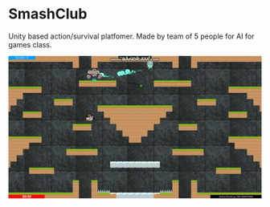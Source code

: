 # SmashClub
Unity based action/survival platfomer. Made by team of 5 people for AI for games class.

![Alt text](SmashClub.gif?raw=true "Title")


